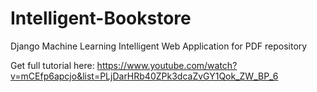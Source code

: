 # Intelligent-Bookstore
Django Machine Learning Intelligent Web Application for PDF repository

Get full tutorial here: https://www.youtube.com/watch?v=mCEfp6apcjo&list=PLjDarHRb40ZPk3dcaZvGY1Qok_ZW_BP_6
